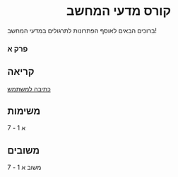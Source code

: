 <h1 style="text-align:center;">קורס מדעי המחשב</h1>
<p>ברוכים הבאים לאוסף הפתרונות לתרגולים במדעי המחשב!</p>
<p style="text-align:center;"> 
  <h3>פרק א</h3>
  <h2>קריאה</h2>
<p>
  <a href= "https://drive.google.com/file/d/1D_T6rEhG6G54UmRRnLSxk5hWjCfKHCau/view">כתיבה למשתמש</a>
</p>
  <h2>משימות</h2>
  <p> א 1 - 7</p>
  <h2>משובים</h2>
  <p>משוב א 1 - 7</p>
</p>
